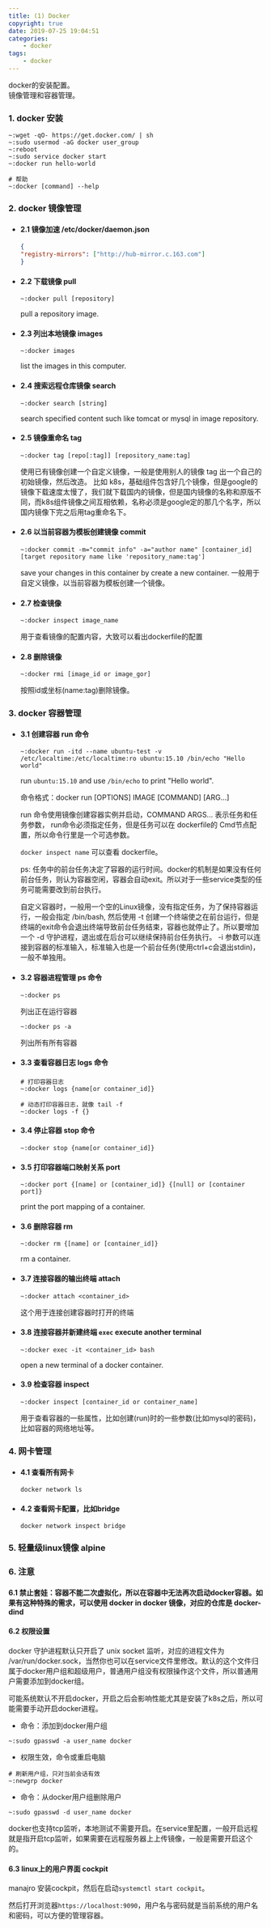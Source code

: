 ```yaml
---
title: (1) Docker
copyright: true
date: 2019-07-25 19:04:51
categories:
    - docker
tags:
    - docker
---
```

docker的安装配置。  
镜像管理和容器管理。

<!-- more -->

### **1. docker 安装**

```
~:wget -qO- https://get.docker.com/ | sh
~:sudo usermod -aG docker user_group
~:reboot
~:sudo service docker start
~:docker run hello-world
```

```
# 帮助
~:docker [command] --help
```

### **2. docker 镜像管理**

 + #### 2.1 镜像加速 /etc/docker/daemon.json

    ```json
    {
    "registry-mirrors": ["http://hub-mirror.c.163.com"]
    }
    ```


+ #### 2.2 下载镜像 pull
    ```
    ~:docker pull [repository]
    ```
    pull a repository image.

+ #### 2.3 列出本地镜像 images

    ```
    ~:docker images
    ```
    list the images in this computer.


+ #### 2.4 搜索远程仓库镜像 search

    ```
    ~:docker search [string]
    ```
    search specified content such like tomcat or mysql in image repository.

+ #### 2.5 镜像重命名 tag

    ```
    ~:docker tag [repo[:tag]] [repository_name:tag]
    ```
    使用已有镜像创建一个自定义镜像，一般是使用别人的镜像 tag 出一个自己的初始镜像，然后改造。
    比如 k8s，基础组件包含好几个镜像，但是google的镜像下载速度太慢了，我们就下载国内的镜像，但是国内镜像的名称和原版不同，而k8s组件镜像之间互相依赖，名称必须是google定的那几个名字，所以国内镜像下完之后用tag重命名下。

+ #### 2.6 以当前容器为模板创建镜像 commit

    ```
    ~:docker commit -m="commit info" -a="author name" [container_id] [target repository name like 'repository_name:tag']
    ```
    save your changes in this container by create a new container.
    一般用于自定义镜像，以当前容器为模板创建一个镜像。

+ #### 2.7 检查镜像

    ```
    ~:docker inspect image_name
    ```
    用于查看镜像的配置内容，大致可以看出dockerfile的配置

+ #### 2.8 删除镜像

    ```
    ~:docker rmi [image_id or image_gor]
    ```
    按照id或坐标(name:tag)删除镜像。

### **3. docker 容器管理**

+ #### 3.1 创建容器 run 命令

    ```
    ~:docker run -itd --name ubuntu-test -v /etc/localtime:/etc/localtime:ro ubuntu:15.10 /bin/echo "Hello world"
    ```
    run `ubuntu:15.10` and use `/bin/echo` to print "Hello world".

    命令格式：docker run [OPTIONS] IMAGE [COMMAND] [ARG...]

    run 命令使用镜像创建容器实例并启动，COMMAND ARGS... 表示任务和任务参数， run命令必须指定任务，但是任务可以在 dockerfile的 Cmd节点配置，所以命令行里是一个可选参数。

    `docker inspect name` 可以查看 dockerfile。

    ps: 
    任务中的前台任务决定了容器的运行时间。docker的机制是如果没有任何前台任务，则认为容器空闲，容器会自动exit。所以对于一些service类型的任务可能需要改到前台执行。

    自定义容器时，一般用一个空的Linux镜像，没有指定任务，为了保持容器运行，一般会指定 /bin/bash, 然后使用 -t 创建一个终端使之在前台运行，但是终端的exit命令会退出终端导致前台任务结束，容器也就停止了。所以要增加一个 -d 守护进程，退出或在后台可以继续保持前台任务执行。 -i 参数可以连接到容器的标准输入，标准输入也是一个前台任务(使用ctrl+c会退出stdin)，一般不单独用。

+ #### 3.2 容器进程管理 ps 命令

    ```
    ~:docker ps
    ```
    列出正在运行容器

    ```
    ~:docker ps -a
    ```
    列出所有所有容器

+ #### 3.3 查看容器日志 logs 命令

    ```
    # 打印容器日志
    ~:docker logs {name[or container_id]}
    ```
    ```
    # 动态打印容器日志，就像 tail -f
    ~:docker logs -f {}

    ```

+ #### 3.4 停止容器 stop 命令

    ```
    ~:docker stop {name[or container_id]}
    ```

+ #### 3.5 打印容器端口映射关系 port

    ```
    ~:docker port {[name] or [container_id]} {[null] or [container port]}
    ```
    print the port mapping of a container.

+ #### 3.6 删除容器 rm

    ```
    ~:docker rm {[name] or [container_id]}
    ```
    rm a container.

+ #### 3.7 连接容器的输出终端 attach

    ```
    ~:docker attach <container_id>
    ```
    这个用于连接创建容器时打开的终端

+ #### 3.8 连接容器并新建终端 `exec` execute another terminal

    ```
    ~:docker exec -it <container_id> bash
    ```
    open a new terminal of a docker container.

+ #### 3.9 检查容器 inspect

    ```
    ~:docker inspect [container_id or container_name]
    ```
    用于查看容器的一些属性，比如创建(run)时的一些参数(比如mysql的密码)，比如容器的网络地址等。


### **4. 网卡管理**


+ #### 4.1 查看所有网卡

    `docker network ls`

+ #### 4.2 查看网卡配置，比如bridge

    `docker network inspect bridge`

### **5. 轻量级linux镜像 alpine**


### **6. 注意**

#### 6.1 禁止套娃：容器不能二次虚拟化，所以在容器中无法再次启动docker容器。如果有这种特殊的需求，可以使用 docker in docker 镜像，对应的仓库是 docker-dind


#### 6.2 权限设置
docker 守护进程默认只开启了 unix socket 监听，对应的进程文件为 /var/run/docker.sock，当然你也可以在service文件里修改。默认的这个文件归属于docker用户组和超级用户，普通用户组没有权限操作这个文件，所以普通用户需要添加到docker组。

可能系统默认不开启docker，开启之后会影响性能尤其是安装了k8s之后，所以可能需要手动开启docker进程。

+ 命令：添加到docker用户组
```
~:sudo gpasswd -a user_name docker
```

+ 权限生效，命令或重启电脑
```
# 刷新用户组，只对当前会话有效
~:newgrp docker
```

+ 命令：从docker用户组删除用户
```
~:sudo gpasswd -d user_name docker
```

docker也支持tcp监听，本地测试不需要开启。在service里配置，一般开启远程就是指开启tcp监听，如果需要在远程服务器上上传镜像，一般是需要开启这个的。

#### 6.3 linux上的用户界面 cockpit

manajro 安装cockpit，然后在启动`systemctl start cockpit`。

然后打开浏览器`https://localhost:9090`，用户名与密码就是当前系统的用户名和密码，可以方便的管理容器。
